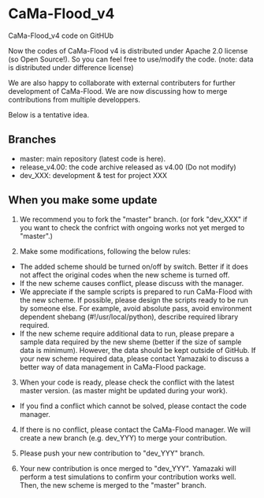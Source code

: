 # CaMa-Flood_v4
CaMa-Flood_v4 code on GitHUb

Now the codes of CaMa-Flood v4 is distributed under Apache 2.0 license (so Open Source!). 
So you can feel free to use/modify the code. (note: data is distributed under difference license)

We are also happy to collaborate with external contributers for further development of CaMa-Flood.
We are now discussing how to merge contributions from multiple developpers.

Below is a tentative idea.

## Branches
- master: main repository (latest code is here).
- release_v4.00: the code archive released as v4.00 (Do not modify)
- dev_XXX: development & test for project XXX


## When you make some update

1. We recommend you to fork the "master" branch. (or fork "dev_XXX" if you want to check the confrict with ongoing works not yet merged to "master".)

2. Make some modifications, following the below rules:

- The added scheme should be turned on/off by switch. Better if it does not affect the original codes when the new scheme is turned off.
- If the new scheme causes conflict, please discuss with the manager.
- We appreciate if the sample scripts is prepared to run CaMa-Flood with the new scheme. If possible, please design the scripts ready to be run by someone else. For example, avoid absolute pass, avoid environment dependent shebang (#!/usr/local/python), describe required library required.
- If the new scheme require additional data to run, please prepare a sample data required by the new sheme (better if the size of sample data is minimum). However, the data should be kept outside of GitHub. If your new scheme required data, please contact Yamazaki to discuss a better way of data management in CaMa-Flood package.

3. When your code is ready, please check the conflict with the latest master version. (as master might be updated during your work).
- If you find a conflict which cannot be solved, please contact the code manager.

4. If there is no conflict, please contact the CaMa-Flood manager. We will create a new branch (e.g. dev_YYY) to merge your contribution.

5. Please push your new contribution to "dev_YYY" branch.

6. Your new contribution is once merged to "dev_YYY". Yamazaki will perform a test simulations to confirm your contribution works well. Then, the new scheme is merged to the "master" branch.
